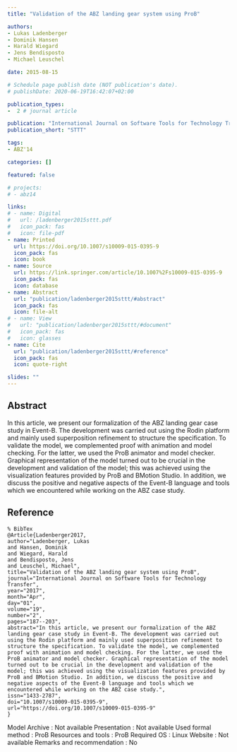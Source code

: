 ```yaml
---
title: "Validation of the ABZ landing gear system using ProB"

authors:
- Lukas Ladenberger
- Dominik Hansen
- Harald Wiegard
- Jens Bendisposto
- Michael Leuschel 

date: 2015-08-15

# Schedule page publish date (NOT publication's date).
# publishDate: 2020-06-19T16:42:07+02:00

publication_types:
-  2 # journal article

publication: "International Journal on Software Tools for Technology Transfer (STTT)"
publication_short: "STTT"

tags:
- ABZ'14

categories: []

featured: false

# projects:
# - abz14

links:
# - name: Digital
#   url: /ladenberger2015sttt.pdf
#   icon_pack: fas
#   icon: file-pdf
- name: Printed
  url: https://doi.org/10.1007/s10009-015-0395-9
  icon_pack: fas
  icon: book
- name: Source
  url: https://link.springer.com/article/10.1007%2Fs10009-015-0395-9
  icon_pack: fas
  icon: database
- name: Abstract
  url: "publication/ladenberger2015sttt/#abstract"
  icon_pack: fas
  icon: file-alt
# - name: View
#   url: "publication/ladenberger2015sttt/#document"
#   icon_pack: fas
#   icon: glasses
- name: Cite
  url: "publication/ladenberger2015sttt/#reference"
  icon_pack: fas
  icon: quote-right

slides: ""
---
```


## Abstract

In this article, we present our formalization of the ABZ landing gear case study in Event-B. The development was carried out using the Rodin platform and mainly used superposition refinement to structure the specification. To validate the model, we complemented proof with animation and model checking. For the latter, we used the ProB animator and model checker. Graphical representation of the model turned out to be crucial in the development and validation of the model; this was achieved using the visualization features provided by ProB and BMotion Studio. In addition, we discuss the positive and negative aspects of the Event-B language and tools which we encountered while working on the ABZ case study.

<!-- ## Document

{{< embed-pdf url="/ladenberger2015sttt.pdf" >}}
-->

## Reference

~~~
% BibTex
@Article{Ladenberger2017,
author="Ladenberger, Lukas
and Hansen, Dominik
and Wiegard, Harald
and Bendisposto, Jens
and Leuschel, Michael",
title="Validation of the ABZ landing gear system using ProB",
journal="International Journal on Software Tools for Technology Transfer",
year="2017",
month="Apr",
day="01",
volume="19",
number="2",
pages="187--203",
abstract="In this article, we present our formalization of the ABZ landing gear case study in Event-B. The development was carried out using the Rodin platform and mainly used superposition refinement to structure the specification. To validate the model, we complemented proof with animation and model checking. For the latter, we used the ProB animator and model checker. Graphical representation of the model turned out to be crucial in the development and validation of the model; this was achieved using the visualization features provided by ProB and BMotion Studio. In addition, we discuss the positive and negative aspects of the Event-B language and tools which we encountered while working on the ABZ case study.",
issn="1433-2787",
doi="10.1007/s10009-015-0395-9",
url="https://doi.org/10.1007/s10009-015-0395-9"
}
~~~

Model Archive : Not available
Presentation : Not available
Used formal method : ProB
Resources and tools : ProB
Required OS : Linux
Website : Not available
Remarks and recommendation : No
